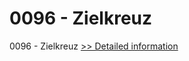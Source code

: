 # 0096 - Zielkreuz
0096 - Zielkreuz
[>> Detailed information](https://secure.shareit.com/shareit/product.html?productid=300915722&affiliateid=200057808)